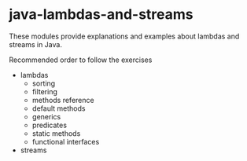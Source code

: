 # java-lambdas-and-streams
These modules provide explanations and examples about lambdas and streams in Java.

Recommended order to follow the exercises  
* lambdas   
  * sorting
  * filtering
  * methods reference
  * default methods
  * generics
  * predicates
  * static methods
  * functional interfaces
* streams 
  